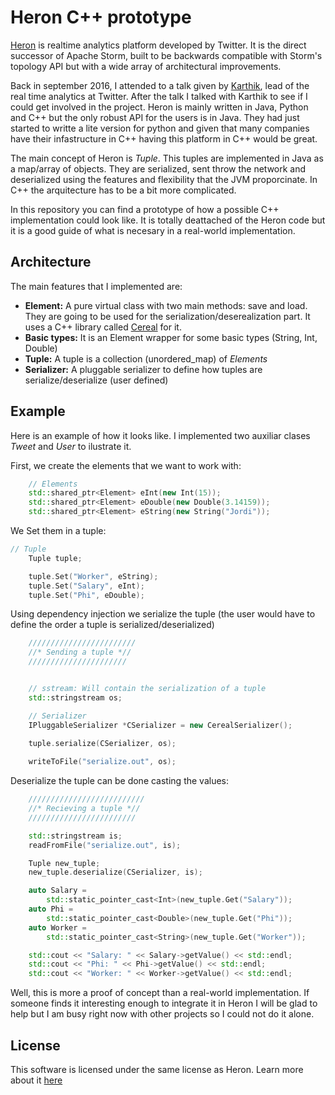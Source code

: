 # Heron C++ prototype 

[Heron](http://twitter.github.io/heron/) is realtime analytics platform developed by Twitter. It is the direct successor of Apache Storm, built to be backwards compatible with Storm's topology API but with a wide array of architectural improvements.

Back in september 2016, I attended to a talk given by [Karthik](https://twitter.com/karthikz), lead of the real time analytics at Twitter.
After the talk I talked with Karthik to see if I could get involved in the project. Heron is mainly written in Java, Python and C++ but the only
robust API for the users is in Java. They had just started to writte a lite version for python and given that many companies have their infastructure in C++ having this platform in C++ would be great.

The main concept of Heron is *Tuple*. This tuples are implemented in Java as a map/array of objects. They are serialized, sent throw the network and deserialized using the features and flexibility that the JVM proporcinate. In C++ the arquitecture has to be a bit more complicated.

In this repository you can find a prototype of how a possible C++ implementation could look like. It is totally deattached of the Heron code but it is a good guide of what is necesary in a real-world implementation.

## Architecture
The main features that I implemented are:

- **Element:** A pure virtual class with two main methods: save and load. They are going to be used for the serialization/deserealization part. It uses a C++ library called [Cereal](http://uscilab.github.io/cereal/) for it.
- **Basic types:** It is an Element wrapper for some basic types (String, Int, Double)
- **Tuple:** A tuple is a collection (unordered_map) of *Elements*
- **Serializer:** A pluggable serializer to define how tuples are serialize/deserialize (user defined)


## Example

Here is an example of how it looks like. I implemented two auxiliar clases *Tweet* and *User* to ilustrate it.

First, we create the elements that we want to work with:
```cpp
    // Elements
    std::shared_ptr<Element> eInt(new Int(15));
    std::shared_ptr<Element> eDouble(new Double(3.14159));
    std::shared_ptr<Element> eString(new String("Jordi"));
```

We Set them in a tuple:
```cpp
// Tuple
    Tuple tuple;

    tuple.Set("Worker", eString);
    tuple.Set("Salary", eInt);
    tuple.Set("Phi", eDouble);
```

Using dependency injection we serialize the tuple (the user would have to define the order a tuple is serialized/deserialized)
```cpp
    ////////////////////////
    //* Sending a tuple *//
    //////////////////////


    // sstream: Will contain the serialization of a tuple
    std::stringstream os;

    // Serializer
    IPluggableSerializer *CSerializer = new CerealSerializer();

    tuple.serialize(CSerializer, os);
    
    writeToFile("serialize.out", os);
```

Deserialize the tuple can be done casting the values:
```cpp
    //////////////////////////
    //* Recieving a tuple *//
    ////////////////////////

    std::stringstream is;
    readFromFile("serialize.out", is);

    Tuple new_tuple;
    new_tuple.deserialize(CSerializer, is);

    auto Salary = 
        std::static_pointer_cast<Int>(new_tuple.Get("Salary"));
    auto Phi = 
        std::static_pointer_cast<Double>(new_tuple.Get("Phi"));
    auto Worker = 
        std::static_pointer_cast<String>(new_tuple.Get("Worker"));

    std::cout << "Salary: " << Salary->getValue() << std::endl;
    std::cout << "Phi: " << Phi->getValue() << std::endl;
    std::cout << "Worker: " << Worker->getValue() << std::endl;
```

Well, this is more a proof of concept than a real-world implementation. If someone finds it interesting enough to integrate it in Heron I will be glad to help but I am busy right now with other projects so I could not do it alone.

## License

This software is licensed under the same license as Heron. Learn more about it [here](https://github.com/jomsdev/heron_cpp_prototype/blob/master/LICENSE)
